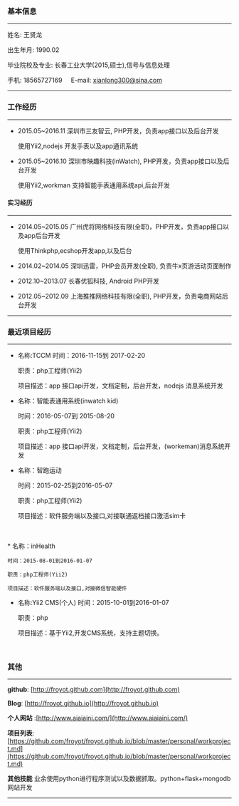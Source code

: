 ### 基本信息
-------------

姓名: 王贤龙

出生年月: 1990.02

毕业院校及专业: 长春工业大学(2015,硕士),信号与信息处理

手机: 18565727169              &nbsp;&nbsp;&nbsp; E-mail: xianlong300@sina.com

-------------



### 工作经历
---------------
*   2015.05~2016.11 深圳市三友智云, PHP开发，负责app接口以及后台开发

    使用Yii2,nodejs 开发手表以及app通讯系统


*   2015.05~2016.10 深圳市映趣科技(inWatch), PHP开发，负责app接口以及后台开发

    使用Yii2,workman 支持智能手表通用系统api,后台开发



#### 实习经历

---------------

*   2014.05~2015.05 广州虎将网络科技有限(全职)，PHP开发，负责app接口以及app后台开发

    使用Thinkphp,ecshop开发app,以及后台

*   2014.02~2014.05 深圳迅雷，PHP会员开发(全职), 负责牛x页游活动页面制作

*   2012.10~2013.07 长春优狐科技, Android PHP开发

*   2012.05~2012.09 上海推推网络科技有限(全职), PHP开发，负责电商网站后台开发

-------------



### 最近项目经历
---------------
*   名称:TCCM
    时间：2016-11-15到 2017-02-20

    职责：php工程师(Yii2)

    项目描述：app 接口api开发，文档定制，后台开发，nodejs 消息系统开发  


*   名称：智能表通用系统(inwatch kid)

    时间：2016-05-07到 2015-08-20

    职责：php工程师(Yii2)

    项目描述：app 接口api开发，文档定制，后台开发，(workeman)消息系统开发




*   名称：智跑运动

    时间：2015-02-25到2016-05-07

    职责：php工程师(Yii2)

    项目描述：软件服务端以及接口,对接联通返档接口激活sim卡

<br/>
<br/>
*   名称：inHealth

    时间：2015-08-01到2016-01-07

    职责：php工程师(Yii2)

    项目描述：软件服务端以及接口,对接微信智能硬件

*   名称:Yii2 CMS(个人) 
    时间：2015-10-01到2016-01-07

    职责：php 

    项目描述：基于Yii2,开发CMS系统，支持主题切换。

<br/>



### 其他
---------------



**github**: [http://froyot.github.com](http://froyot.github.com)

**Blog**: [http://froyot.github.io](http://froyot.github.io)

**个人网站** :[http://www.aiaiaini.com/](http://www.aiaiaini.com/)

**项目列表**:[https://github.com/froyot/froyot.github.io/blob/master/personal/workproject.md](https://github.com/froyot/froyot.github.io/blob/master/personal/workproject.md)

**其他技能** 业余使用python进行程序测试以及数据抓取。python+flask+mongodb网站开发

----------------




